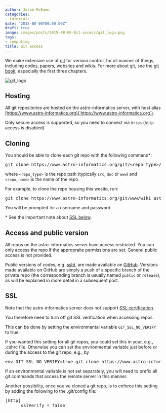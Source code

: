 ```yaml
---
author: Jason McEwen
categories:
- tutorials
date: "2015-08-06T00:00:00Z"
draft: true
image: images/posts/2015-08-06-Git-access/git_logo.png
tags:
- computing
title: Git access
---
```


We make extensive use of [git](https://git-scm.com/) for version control, for all manner of things, including codes, papers, websites and wikis.  For more about git, see the [git book](https://git-scm.com/book/en/v2), especially the first three chapters.

<!--more-->

![git_logo](/images/posts/2015-08-06-Git-access/git_logo.png)

## Hosting

All git repositories are hosted on the astro-informatics server, with host alias [https://www.astro-informatics.org](`https://www.astro-informatics.org`).

Only secure access is supported, so you need to connect via `https` (`http` access is disabled).


## Cloning

You should be able to clone each git repo with the following command*:

<pre>
git clone https://www.astro-informatics.org/git/&lt;repo_type&gt;/&lt;repo_name&gt;.git
</pre>


where `<repo_type>` is the repo path (typically `src`, `doc` or `www`) and `<repo_name>` is the name of the repo.

For example, to clone the repo housing this wesite, run:

<pre>
git clone https://www.astro-informatics.org/git/www/wiki_astro-informatics.git
</pre>

You will be prompted for a username and password.

 &#42; See the important note about [SSL below](#ssl).


## Access and public version

All repos on the astro-informatics server have access restricted.  You can only access the repo if the appropraite permissions are set.  General public access is not provided.

Public versions of codes, e.g. [ssht](http://astro-informatics.github.io/ssht/), are made available on [GitHub](https://github.com/).  Versions made available on GitHub are simply a push of a specific branch of the private repo (the corresponding branch is usually named `public` or `release`), as will be explained in more detail in a subsequent post.


## <a name="ssl"></a>SSL

Note that the astro-informatics server does not support [SSL certification](https://en.wikipedia.org/wiki/Transport_Layer_Security).

You therefore need to turn off git SSL verification when accessing repos.

This can be done by setting the environmental variable `GIT_SSL_NO_VERIFY` to true.

If you wanted this setting for all git repos, you could set this in your, e.g., .cshrc file.  Otherwise you can set the environmental variable just before or during the access to the git repo, e.g., by

<pre>
env GIT_SSL_NO_VERIFY=true git clone https://www.astro-informatics.org/git/&lt;repo_type&gt;/&lt;repo_name&gt;.git
</pre>

If an environmental variable is not set separately, you will need to prefix all git commands that access the remote server in this manner.

Another possibility, once you've cloned a git repo, is to enforce this setting by adding the following to the .git/config file:

<pre>
[http]
      sslVerify = false
</pre>



